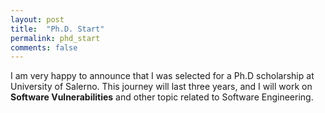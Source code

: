```yaml
---
layout: post
title:  "Ph.D. Start"
permalink: phd_start
comments: false
---
```


I am very happy to announce that I was selected for a Ph.D scholarship at University of Salerno.
This journey will last three years, and I will work on **Software Vulnerabilities** and other
topic related to Software Engineering.
